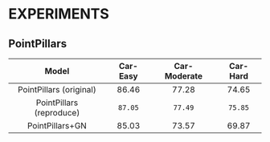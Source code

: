 # EXPERIMENTS


## PointPillars

|           Model          | Car-Easy | Car-Moderate | Car-Hard |
|:------------------------:|:--------:|:------------:|:--------:|
|  PointPillars (original) |   86.46  |     77.28    |   74.65  |
| PointPillars (reproduce) |  `87.05` |    `77.49`   |  `75.85` |
|      PointPillars+GN     |   85.03  |     73.57    |   69.87  |
